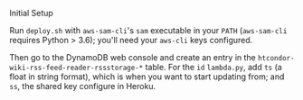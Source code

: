 Initial Setup

Run `deploy.sh` with `aws-sam-cli`'s `sam` executable in your `PATH`
(`aws-sam-cli` requires Python > 3.6); you'll need your `aws-cli` keys
configured.

Then go to the DynamoDB web console and create an entry in the
`htcondor-wiki-rss-feed-reader-rssstorage-*` table.  For the `id`
`lambda.py`, add `ts` (a float in string format), which is when you
want to start updating from; and `ss`, the shared key configure in
Heroku.
